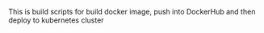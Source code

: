 This is build scripts for build docker image, push into DockerHub and then deploy to kubernetes cluster
